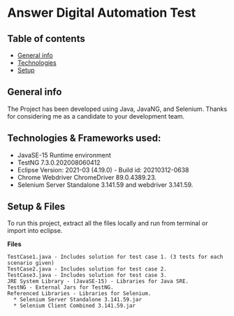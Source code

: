 # Answer Digital Automation Test

## Table of contents
* [General info](#general-info)
* [Technologies](#technologies)
* [Setup](#setup)

## General info
The Project has been developed using Java, JavaNG, and Selenium. 
Thanks for considering me as a candidate to your development team. 
	
## Technologies & Frameworks used:

* JavaSE-15 Runtime environment
* TestNG	7.3.0.202008060412
* Eclipse Version: 2021-03 (4.19.0) - Build id: 20210312-0638
* Chrome Webdriver ChromeDriver 89.0.4389.23.
* Selenium Server Standalone 3.141.59 and webdriver 3.141.59.

## Setup & Files
To run this project, extract all the files locally and run from terminal or import into eclipse. 

<b>Files</b>
```
TestCase1.java - Includes solution for test case 1. (3 tests for each scenario given)
TestCase2.java - Includes solution for test case 2.
TestCase3.java - Includes solution for test case 3.
JRE System Library - (JavaSE-15) - Libraries for Java SRE. 
TestNG - External Jars for TestNG. 
Referenced Libraries - Libraries for Selenium. 
  * Selenium Server Standalone 3.141.59.jar
  * Selenium Client Combined 3.141.59.jar
```
